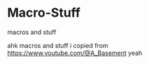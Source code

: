 # Macro-Stuff
macros and stuff

ahk macros and stuff i copied from https://www.youtube.com/@A_Basement yeah
